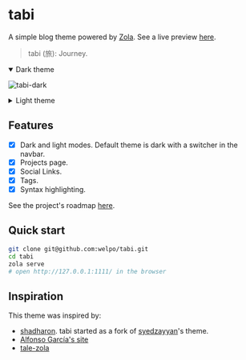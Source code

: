 # tabi

A simple blog theme powered by [Zola](getzola.org). See a live preview [here](https://welpo.ooo/tabi).

> tabi (旅): Journey.


<details open>
  <summary>Dark theme</summary>
  
![tabi-dark](https://user-images.githubusercontent.com/6399341/216767530-cfe66699-ee6a-40b0-93ff-ce6879f5381e.png)
</details>

<details close>
  <summary>Light theme</summary>
  
![tabi-light](https://user-images.githubusercontent.com/6399341/216767537-94c431bb-10f9-48c3-942b-e64b27d98c7d.png)
</details>

## Features

- [X] Dark and light modes. Default theme is dark with a switcher in the navbar.
- [X] Projects page.
- [x] Social Links.
- [x] Tags.
- [X] Syntax highlighting.

See the project's roadmap [here](https://github.com/users/welpo/projects/1).

## Quick start

```bash
git clone git@github.com:welpo/tabi.git
cd tabi
zola serve
# open http://127.0.0.1:1111/ in the browser
```

## Inspiration

This theme was inspired by:
- [shadharon](https://github.com/syedzayyan/shadharon). tabi started as a fork of [syedzayyan](https://github.com/syedzayyan)'s theme.
- [Alfonso García's site](https://alfoncode.com/)
- [tale-zola](https://github.com/aaranxu/tale-zola)
